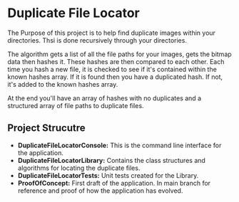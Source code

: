 Duplicate File Locator
======================

The Purpose of this project is to help find duplicate images within your directories. Thsi is done recursively through your directories.

The algorithm gets a list of all the file paths for your images, gets the bitmap data then hashes it. These hashes are then compared to each other. Each time you hash a new file, it is checked to see if it's contained within the known hashes array. If it is found then you have a duplicated hash. If not, it's added to the known hashes array.

At the end you'll have an array of hashes with no duplicates and a structured array of file paths to duplicate files.

Project Strucutre
-----------------

 - **DuplicateFileLocatorConsole:** This is the command line interface for the application.
 - **DuplicateFileLocatorLibrary:** Contains the class structures and algorithms for locating the duplicate files.
 - **DuplicateFileLocatorTests:** Unit tests created for the Library.
 - **ProofOfConcept:** First draft of the application. In main branch for reference and proof of how the application has evolved.